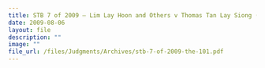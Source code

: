 ```yaml
---
title: STB 7 of 2009 – Lim Lay Hoon and Others v Thomas Tan Lay Siong (“The 101”)
date: 2009-08-06
layout: file
description: ""
image: ""
file_url: /files/Judgments/Archives/stb-7-of-2009-the-101.pdf
---
```

